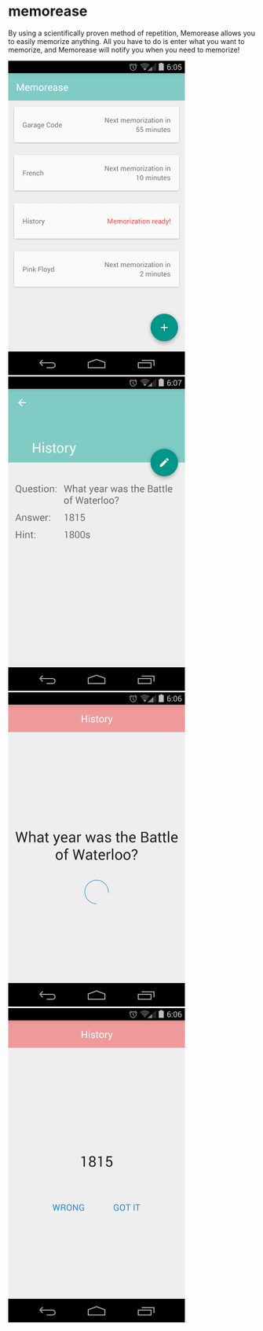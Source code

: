 # memorease
By using a scientifically proven method of repetition, Memorease allows you to easily memorize anything. 
All you have to do is enter what you want to memorize, and Memorease will notify you when you need to memorize!

![Home Screen](https://raw.githubusercontent.com/thomasameisel/memorease/master/screenshots/homescreen.png "Home Screen")
![Memorea Info Screen](https://raw.githubusercontent.com/thomasameisel/memorease/master/screenshots/infoscreen.png "Memorea Info Screen")
![Question Screen](https://raw.githubusercontent.com/thomasameisel/memorease/master/screenshots/question.png "Question Screen")
![Answer Screen](https://raw.githubusercontent.com/thomasameisel/memorease/master/screenshots/answer.png "Answer Screen")